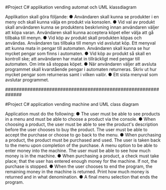 #Project C# applikation vending automat och UML klassdiagram

Applikation skall göra följande:
● Användaren skall kunna se produkter i en meny och skall kunna välja
en produkt via konsolen.
● Vid val av produkt skall användaren kunna se produktens beskrivning
innan användaren väljer att köpa varan. Användaren skall kunna
acceptera köpet eller välja att gå tillbaka till menyn.
● Vid köp av produkt skall produkten köpas och användas. Användaren
tas tillbaka till menyn vid avslutat köp.
Ett menyval att kunna mata in pengar till automaten. Användaren
skall kunna se hur mycket pengar som finns i automaten.
● Vid köp av produkt så skall en kontroll ske; att användaren har matat in
tillräckligt med pengar till automaten. Om inte så stoppas köpet.
● När användaren väljer att avsluta programmet skall kvarstående
pengar i automaten returneras. Skriv ut hur mycket pengar som
returneras samt i vilken valör.
● Ett sista menyval som avslutar programmet.

##############################################################

#Project C# application vending machine and UML class diagram

Application must do the following:
● The user must be able to see products in a menu and must be able to choose
a product via the console.
● When choosing a product, the user must be able to see the product's description
before the user chooses to buy the product. The user must be able to
accept the purchase or choose to go back to the menu.
● When purchasing a product, the product must be purchased and used. The user
is taken back to the menu upon completion of the purchase.
A menu option to be able to enter money into the machine. The user
must be able to see how much money is in the machine.
● When purchasing a product, a check must take place; that the user has entered
enough money for the machine. If not, the purchase is stopped.
● When the user chooses to end the program, the remaining
money in the machine is returned. Print how much money
is returned and in what denomination.
● A final menu selection that ends the program.

